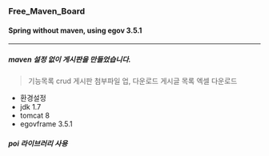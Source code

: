 ### Free_Maven_Board
#### Spring without maven, using egov 3.5.1

---

##### maven 설정 없이 게시판을 만들었습니다.

> 기능목록
> crud 게시판
> 첨부파일 업, 다운로드
> 게시글 목록 엑셀 다운로드

- 환경설정
- jdk 1.7
- tomcat 8
- egovframe 3.5.1

##### poi 라이브러리 사용
